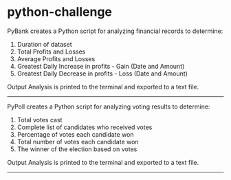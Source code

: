 # python-challenge

PyBank creates a Python script for analyzing financial records to determine:

1. Duration of dataset
2. Total Profits and Losses
3. Average Profits and Losses
4. Greatest Daily Increase in profits - Gain (Date and Amount)
5. Greatest Daily Decrease in profits - Loss (Date and Amount)

Output Analysis is printed to the terminal and exported to a text file.

************************************************************************************************

PyPoll creates a Python script for analyzing voting results to determine:

1. Total votes cast
2. Complete list of candidates who received votes
3. Percentage of votes each candidate won
4. Total number of votes each candidate won
5. The winner of the election based on votes

Output Analysis is printed to the terminal and exported to a text file.

************************************************************************************************

